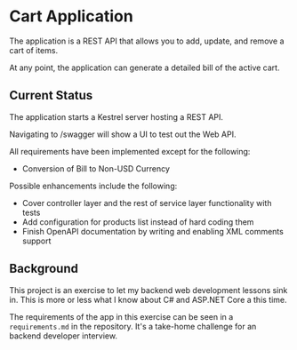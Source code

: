 # Cart Application

The application is a REST API that allows you to add, update, and remove a cart of items.

At any point, the application can generate a detailed bill of the active cart.

## Current Status

The application starts a Kestrel server hosting a REST API.

Navigating to /swagger will show a UI to test out the Web API.

All requirements have been implemented except for the following:
- Conversion of Bill to Non-USD Currency

Possible enhancements include the following:
- Cover controller layer and the rest of service layer functionality with tests
- Add configuration for products list instead of hard coding them
- Finish OpenAPI documentation by writing and enabling XML comments support

## Background

This project is an exercise to let my backend web development lessons sink in. This is more or less what I know about C# and ASP.NET Core a this time.

The requirements of the app in this exercise can be seen in a `requirements.md` in the repository. It's a take-home challenge for an backend developer interview.